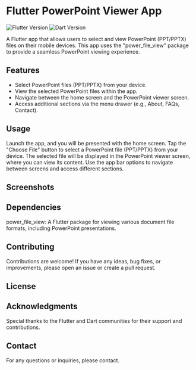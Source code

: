 # Flutter PowerPoint Viewer App

![Flutter Version](https://img.shields.io/badge/Flutter-2.5.0-blue.svg)
![Dart Version](https://img.shields.io/badge/Dart-2.14.0-blue.svg)

A Flutter app that allows users to select and view PowerPoint (PPT/PPTX) files on their mobile devices. This app uses the "power_file_view" package to provide a seamless PowerPoint viewing experience.

## Features

- Select PowerPoint files (PPT/PPTX) from your device.
- View the selected PowerPoint files within the app.
- Navigate between the home screen and the PowerPoint viewer screen.
- Access additional sections via the menu drawer (e.g., About, FAQs, Contact).

## Usage

Launch the app, and you will be presented with the home screen.
Tap the "Choose File" button to select a PowerPoint file (PPT/PPTX) from your device.
The selected file will be displayed in the PowerPoint viewer screen, where you can view its content.
Use the app bar options to navigate between screens and access different sections.

## Screenshots

## Dependencies

power_file_view: A Flutter package for viewing various document file formats, including PowerPoint presentations.

## Contributing
Contributions are welcome! If you have any ideas, bug fixes, or improvements, please open an issue or create a pull request.

## License


## Acknowledgments

Special thanks to the Flutter and Dart communities for their support and contributions.

## Contact

For any questions or inquiries, please contact.
